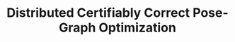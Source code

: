 ---
title: "Distributed Certifiably Correct Pose-Graph Optimization"
authors: "Yulun Tian, Kasra Khosoussi, David M Rosen, Jonathan P How"
venue: "IEEE Transactions on Robotics (T-RO)"
year: "2021"
status: "journal"
arxiv: "https://arxiv.org/abs/1911.03721"
official_link: 
doi: ""
volume: "N/A"
number: "N/A"
pages: ""
publisher: ""
month: ""
address: ""
type: "journal"
school: "N/A"
awards: "Honorable Mention for 2021 IEEE T-RO King-Sun Fu Memorial Best Paper Award."
notes: ""
include_on_website: true
image: "2021-tian-dc2pgo.gif"
links_to_code: "https://github.com/mit-acl/dpgo"
links_to_video: "https://youtu.be/PpFMTGNJpaA?si=yypwLxUMp_rttM-k"
links_to_website: ""
collection: publications
permalink: /publication/2021-tian-dc2pgo  
---